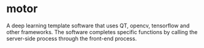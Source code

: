 # motor
A deep learning template software that uses QT, opencv, tensorflow and other frameworks. The software completes specific functions by calling the server-side process through the front-end process.
